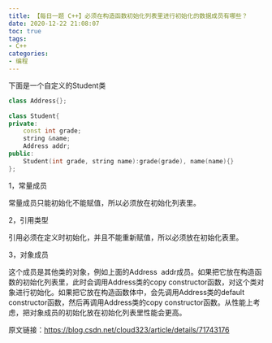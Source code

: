 ```yaml
---
title: 【每日一题 C++】必须在构造函数初始化列表里进行初始化的数据成员有哪些？
date: 2020-12-22 21:08:07
toc: true
tags:
- C++
categories:
- 编程
---
```


下面是一个自定义的Student类

``` C++
class Address{};
 
class Student{
private:
    const int grade;
    string &name;
    Address addr;
public:
    Student(int grade, string name):grade(grade), name(name){}
};
```

1，常量成员

常量成员只能初始化不能赋值，所以必须放在初始化列表里。

2，引用类型

引用必须在定义时初始化，并且不能重新赋值，所以必须放在初始化表里。

3，对象成员

这个成员是其他类的对象，例如上面的Address  addr成员。如果把它放在构造函数的初始化列表里，此时会调用Address类的copy constructor函数，对这个类对象进行初始化。如果把它放在构造函数体中，会先调用Address类的default constructor函数，然后再调用Address类的copy constructor函数。从性能上考虑，把对象成员的初始化放在初始化列表里性能会更高。


原文链接：https://blog.csdn.net/cloud323/article/details/71743176